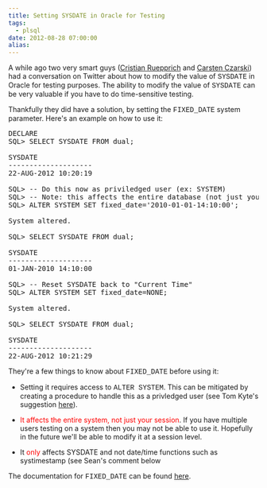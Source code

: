 ```yaml
---
title: Setting SYSDATE in Oracle for Testing
tags:
  - plsql
date: 2012-08-28 07:00:00
alias:
---
```


A while ago two very smart guys ([Cristian Ruepprich](http://ruepprich.wordpress.com/) and [Carsten Czarski](http://sql-plsql-de.blogspot.ca/)) had a conversation on Twitter about how to modify the value of <span style="font-family: &quot;Courier New&quot;,Courier,monospace;">SYSDATE</span> in Oracle for testing purposes. The ability to modify the value of <span style="font-family: &quot;Courier New&quot;,Courier,monospace;">SYSDATE</span> can be very valuable if you have to do time-sensitive testing.

Thankfully they did have a solution, by setting the <span style="font-family: &quot;Courier New&quot;,Courier,monospace;">FIXED_DATE</span> system parameter. Here's an example on how to use it:
<pre class="brush: sql; highlight: [10]">DECLARE
SQL> SELECT SYSDATE FROM dual;

SYSDATE
--------------------
22-AUG-2012 10:20:19

SQL> -- Do this now as priviledged user (ex: SYSTEM)
SQL> -- Note: this affects the entire database (not just your session)
SQL> ALTER SYSTEM SET fixed_date='2010-01-01-14:10:00';

System altered.

SQL> SELECT SYSDATE FROM dual;

SYSDATE
--------------------
01-JAN-2010 14:10:00

SQL> -- Reset SYSDATE back to "Current Time"
SQL> ALTER SYSTEM SET fixed_date=NONE;

System altered.

SQL> SELECT SYSDATE FROM dual;

SYSDATE
--------------------
22-AUG-2012 10:21:29
</pre>
They're a few things to know about <span style="font-family: &quot;Courier New&quot;,Courier,monospace;">FIXED_DATE</span> before using it:

- Setting it requires access to <span style="font-family: &quot;Courier New&quot;,Courier,monospace;">ALTER SYSTEM</span>. This can be mitigated by creating a procedure to handle this as a privledged user (see Tom Kyte's suggestion [here](http://asktom.oracle.com/pls/asktom/f?p=100:11:0::::P11_QUESTION_ID:26070651474562)).

- <span style="color:red;">It affects the entire system, not just your session</span>. If you have multiple users testing on a system then you may not be able to use it. Hopefully in the future we'll be able to modify it at a session level.

- It <span style="color:red;">only</span> affects SYSDATE and not date/time functions such as systimestamp (see Sean's comment below

The documentation for <span style="font-family: &quot;Courier New&quot;,Courier,monospace;">FIXED_DATE</span> can be found [here](http://docs.oracle.com/cd/E11882_01/server.112/e25513/initparams093.htm#REFRN10062).

